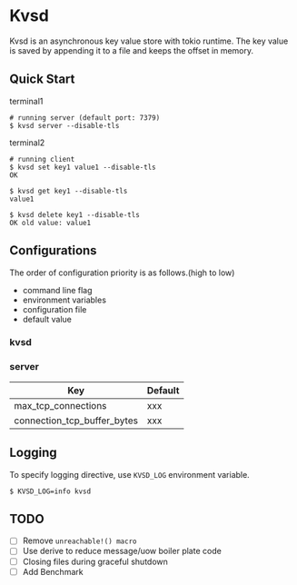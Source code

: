 # Kvsd

Kvsd is an asynchronous key value store with tokio runtime.
The key value is saved by appending it to a file and keeps the offset in memory.

## Quick Start

terminal1
```
# running server (default port: 7379)
$ kvsd server --disable-tls
```

terminal2
```
# running client
$ kvsd set key1 value1 --disable-tls
OK

$ kvsd get key1 --disable-tls
value1

$ kvsd delete key1 --disable-tls
OK old value: value1
```

## Configurations

The order of configuration priority is as follows.(high to low)

- command line flag
- environment variables
- configuration file
- default value

### kvsd 

### server

| Key | Default | 
| --- | ------- |
| max_tcp_connections | xxx | 
| connection_tcp_buffer_bytes | xxx |

## Logging

To specify logging directive, use `KVSD_LOG` environment variable.

```console
$ KVSD_LOG=info kvsd
```

## TODO

- [ ] Remove `unreachable!() macro`
- [ ] Use derive to reduce message/uow boiler plate code
- [ ] Closing files during graceful shutdown
- [ ] Add Benchmark
